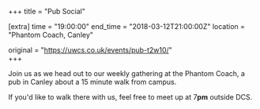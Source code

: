 +++
title = "Pub Social"

[extra]
time = "19:00:00"
end_time = "2018-03-12T21:00:00Z"
location = "Phantom Coach, Canley"

original = "https://uwcs.co.uk/events/pub-t2w10/"    
+++

Join us as we head out to our weekly gathering at the Phantom Coach, a pub in Canley about a 15 minute walk from campus.

  

If you'd like to walk there with us, feel free to meet up at 7**pm** outside DCS.

